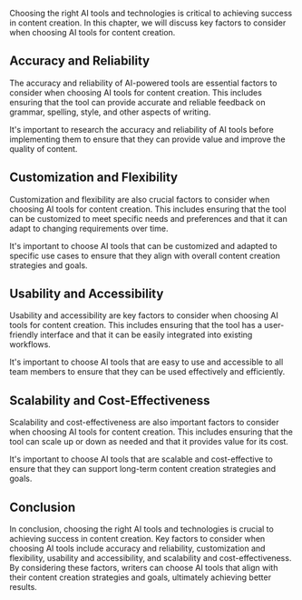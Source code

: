 

Choosing the right AI tools and technologies is critical to achieving success in content creation. In this chapter, we will discuss key factors to consider when choosing AI tools for content creation.

Accuracy and Reliability
------------------------

The accuracy and reliability of AI-powered tools are essential factors to consider when choosing AI tools for content creation. This includes ensuring that the tool can provide accurate and reliable feedback on grammar, spelling, style, and other aspects of writing.

It's important to research the accuracy and reliability of AI tools before implementing them to ensure that they can provide value and improve the quality of content.

Customization and Flexibility
-----------------------------

Customization and flexibility are also crucial factors to consider when choosing AI tools for content creation. This includes ensuring that the tool can be customized to meet specific needs and preferences and that it can adapt to changing requirements over time.

It's important to choose AI tools that can be customized and adapted to specific use cases to ensure that they align with overall content creation strategies and goals.

Usability and Accessibility
---------------------------

Usability and accessibility are key factors to consider when choosing AI tools for content creation. This includes ensuring that the tool has a user-friendly interface and that it can be easily integrated into existing workflows.

It's important to choose AI tools that are easy to use and accessible to all team members to ensure that they can be used effectively and efficiently.

Scalability and Cost-Effectiveness
----------------------------------

Scalability and cost-effectiveness are also important factors to consider when choosing AI tools for content creation. This includes ensuring that the tool can scale up or down as needed and that it provides value for its cost.

It's important to choose AI tools that are scalable and cost-effective to ensure that they can support long-term content creation strategies and goals.

Conclusion
----------

In conclusion, choosing the right AI tools and technologies is crucial to achieving success in content creation. Key factors to consider when choosing AI tools include accuracy and reliability, customization and flexibility, usability and accessibility, and scalability and cost-effectiveness. By considering these factors, writers can choose AI tools that align with their content creation strategies and goals, ultimately achieving better results.


